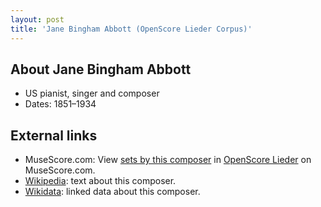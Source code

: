 ```yaml
---
layout: post
title: 'Jane Bingham Abbott (OpenScore Lieder Corpus)'
---
```


## About Jane Bingham Abbott

- US pianist, singer and composer
- Dates: 1851–1934

## External links

- MuseScore.com: View [sets by this composer] in [OpenScore Lieder] on MuseScore.com.
- [Wikipedia]: text about this composer.
- [Wikidata]: linked data about this composer.

[Wikipedia]: https://de.wikipedia.org/wiki/Jane_Abbott_(Komponistin)
[Wikidata]: https://www.wikidata.org/wiki/Q60159846
[sets by this composer]: https://musescore.com/openscore-lieder-corpus/sets?order=title&text=Abbott,+Jane
[OpenScore Lieder]: https://musescore.com/openscore-lieder-corpus

